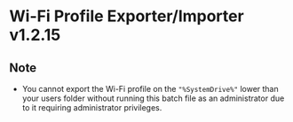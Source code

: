 # Wi-Fi Profile Exporter/Importer v1.2.15

## Note
- You cannot export the Wi-Fi profile on the `"%SystemDrive%"` lower than your users folder without running this batch file as an administrator due to it requiring administrator privileges.
